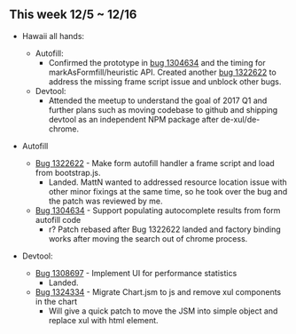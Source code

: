 ## This week 12/5 ~ 12/16
* Hawaii all hands:
    - Autofill:
        - Confirmed the prototype in [bug 1304634](https://bugzilla.mozilla.org/show_bug.cgi?id=1304634) and the timing for markAsFormfill/heuristic API. Created another [bug 1322622](https://bugzilla.mozilla.org/show_bug.cgi?id=1322622) to address the missing frame script issue and unblock other bugs.
    - Devtool:
        - Attended the meetup to understand the goal of 2017 Q1 and further plans such as moving codebase to github and shipping devtool as an independent NPM package after de-xul/de-chrome.

* Autofill
    - [Bug 1322622](https://bugzilla.mozilla.org/show_bug.cgi?id=1322622) - Make form autofill handler a frame script and load from bootstrap.js.
        - Landed. MattN wanted to addressed resource location issue with other minor fixings at the same time, so he took over the bug and the patch was reviewed by me.
    - [Bug 1304634](https://bugzilla.mozilla.org/show_bug.cgi?id=1304634) - Support populating autocomplete results from form autofill code
        - r? Patch rebased after Bug 1322622 landed and factory binding works after moving the search out of chrome process.

* Devtool:
    - [Bug 1308697](https://bugzilla.mozilla.org/show_bug.cgi?id=1308697) - Implement UI for performance statistics
        - Landed.
    - [Bug 1324334](https://bugzilla.mozilla.org/show_bug.cgi?id=1324334) - Migrate Chart.jsm to js and remove xul components in the chart
        - Will give a quick patch to move the JSM into simple object and replace xul with html element.
